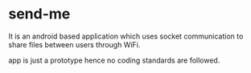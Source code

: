 # send-me 
It is an android based application which uses socket communication to share files between users through WiFi.

app is just a prototype hence no coding standards are followed.
